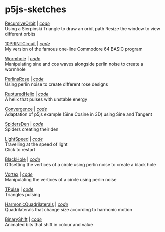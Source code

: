 # p5js-sketches

[RecursiveOrbit](https://amriarshad.github.io/p5js-sketches/src/RecursiveOrbit/index) | [*code*](https://github.com/AmriArshad/p5js-sketches/tree/main/src/RecursiveOrbit/sketch.js)
\
Using a Sierpinski Triangle to draw an orbit path
Resize the window to view different orbits

[10PRINTCircuit](https://amriarshad.github.io/p5js-sketches/src/10PRINTCircuit/index) | [*code*](https://github.com/AmriArshad/p5js-sketches/tree/main/src/10PRINTCircuit/sketch.js)
\
My version of the famous one-line Commodore 64 BASIC program

[Wormhole](https://amriarshad.github.io/p5js-sketches/src/Wormhole/index) | [*code*](https://github.com/AmriArshad/p5js-sketches/tree/main/src/Wormhole/sketch.js)
\
Manipulating sine and cos waves alongside perlin noise to create a wormhole

[PerlinsRose](https://amriarshad.github.io/p5js-sketches/src/PerlinsRose/index) | [*code*](https://github.com/AmriArshad/p5js-sketches/tree/main/src/PerlinsRose/sketch.js)
\
Using perlin noise to create different rose designs

[RupturedHelix](https://amriarshad.github.io/p5js-sketches/src/RupturedHelix/index) | [*code*](https://github.com/AmriArshad/p5js-sketches/tree/main/src/RupturedHelix/sketch.js)
\
A helix that pulses with unstable energy

[Convergence](https://amriarshad.github.io/p5js-sketches/src/Convergence/index) | [*code*](https://github.com/AmriArshad/p5js-sketches/tree/main/src/Convergence/sketch.js)
\
Adaptation of p5js example (Sine Cosine in 3D) using Sine and Tangent

[SpidersDen](https://amriarshad.github.io/p5js-sketches/src/SpidersDen/index) | [*code*](https://github.com/AmriArshad/p5js-sketches/tree/main/src/SpidersDen/sketch.js)
\
Spiders creating their den

[LightSpeed](https://amriarshad.github.io/p5js-sketches/src/LightSpeed/index) | [*code*](https://github.com/AmriArshad/p5js-sketches/tree/main/src/LightSpeed/sketch.js)
\
Travelling at the speed of light  
Click to restart

[BlackHole](https://amriarshad.github.io/p5js-sketches/src/BlackHole/index) | [*code*](https://github.com/AmriArshad/p5js-sketches/tree/main/src/BlackHole/sketch.js)
\
Offsetting the vertices of a circle using perlin noise to create a black hole

[Vortex](https://amriarshad.github.io/p5js-sketches/src/Vortex/index) | [*code*](https://github.com/AmriArshad/p5js-sketches/tree/main/src/Vortex/sketch.js)
\
Manipulating the vertices of a circle using perlin noise

[TPulse](https://amriarshad.github.io/p5js-sketches/src/TPulse/index) | [*code*](https://github.com/AmriArshad/p5js-sketches/tree/main/src/TPulse/sketch.js)
\
Triangles pulsing

[HarmonicQuadrilaterals](https://amriarshad.github.io/p5js-sketches/src/HarmonicQuadrilaterals/index) | [*code*](https://github.com/AmriArshad/p5js-sketches/tree/main/src/HarmonicQuadrilaterals/sketch.js)
\
Quadrilaterals that change size according to harmonic motion

[BinaryShift](https://amriarshad.github.io/p5js-sketches/src/BinaryShift/index) | [*code*](https://github.com/AmriArshad/p5js-sketches/tree/main/src/BinaryShift/sketch.js)
\
Animated bits that shift in colour and value

